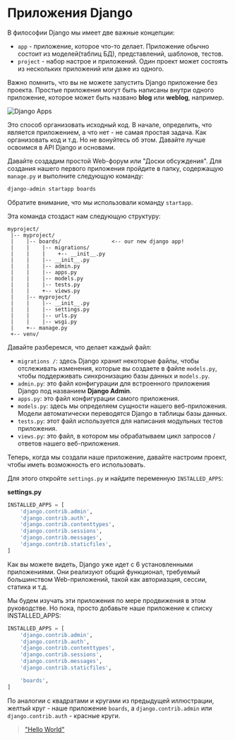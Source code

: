 # Приложения Django

В философии Django мы имеет две важные концепции:

* `app` - приложение, которое что-то делает. Приложение обычно состоит из моделей(таблиц БД), представлений, шаблонов, тестов.
* `project` - набор настрое и приложений. Один проект может состоять из нескольких приложений или даже из одного.

Важно помнить, что вы не можете запустить Django приложение без проекта. Простые приложения могут быть написаны внутри одного приложение, которое может быть названо **blog** или **weblog**, например.

![Django Apps](https://simpleisbetterthancomplex.com/media/series/beginners-guide/1.11/part-1/Pixton_Comic_Django_Apps.png)

Это способ организовать исходный код. В начале, определить, что является приложением, а что нет - не самая простая задача. Как организовать код и т.д. Но не вонуйтесь об этом. Давайте лучше освоимся в API Django и основами.

Давайте создадим простой Web-форум или "Доски обсуждения". Для создания нашего первого приложения пройдите в папку, содержащую `manage.py` и выполните следующую команду:

```bash
django-admin startapp boards
```

Обратите внимание, что мы использовали команду `startapp`.

Эта команда стоздаст нам следующую структуру:

```
myproject/
 |-- myproject/
 |    |-- boards/                <-- our new django app!
 |    |    |-- migrations/
 |    |    |    +-- __init__.py
 |    |    |-- __init__.py
 |    |    |-- admin.py
 |    |    |-- apps.py
 |    |    |-- models.py
 |    |    |-- tests.py
 |    |    +-- views.py
 |    |-- myproject/
 |    |    |-- __init__.py
 |    |    |-- settings.py
 |    |    |-- urls.py
 |    |    |-- wsgi.py
 |    +-- manage.py
 +-- venv/
```

Давайте разберемся, что делает каждый файл:

* `migrations /`: здесь Django хранит некоторые файлы, чтобы отслеживать изменения, которые вы создаете в файле `models.py`, чтобы поддерживать синхронизацию базы данных и `models.py`.
* `admin.py`: это файл конфигурации для встроенного приложения Django под названием **Django Admin**.
* `apps.py`: это файл конфигурации самого приложения.
* `models.py`: здесь мы определяем сущности нашего веб-приложения. Модели автоматически переводятся Django в таблицы базы данных.
* `tests.py`: этот файл используется для написания модульных тестов приложения.
* `views.py`: это файл, в котором мы обрабатываем цикл запросов / ответов нашего веб-приложения.

Теперь, когда мы создали наше приложение, давайте настроим проект, чтобы иметь возможность его использовать.

Для этого откройте `settings.py` и найдите переменную `INSTALLED_APPS`: 

**settings.py**
```python
INSTALLED_APPS = [
    'django.contrib.admin',
    'django.contrib.auth',
    'django.contrib.contenttypes',
    'django.contrib.sessions',
    'django.contrib.messages',
    'django.contrib.staticfiles',
]
```

Как вы можете видеть, Django уже идет с 6 установленными приложениями. Они реализуют общий функционал, требуемый большинством Web-приложений, такой как авториазция, сессии, статика и т.д.

Мы будем изучать эти приложения по мере продвижения в этом руководстве. Но пока, просто добавьте наше приложение к списку INSTALLED_APPS:

```python
INSTALLED_APPS = [
    'django.contrib.admin',
    'django.contrib.auth',
    'django.contrib.contenttypes',
    'django.contrib.sessions',
    'django.contrib.messages',
    'django.contrib.staticfiles',

    'boards',
]
```

По аналогии с квадратами и кругами из предыдущей иллюстрации, желтый круг - наше приложение `boards`, а `django.contrib.admin` или `django.contrib.auth` - красные круги.

> ["Hello World"](/part-1/hello-world.md)

